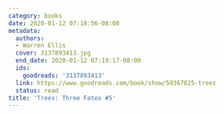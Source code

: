 ```yaml
---
category: books
date: 2020-01-12 07:18:56-08:00
metadata:
  authors:
  - Warren Ellis
  cover: 3137893413.jpg
  end_date: 2020-01-12 07:19:17-08:00
  ids:
    goodreads: '3137893413'
  link: https://www.goodreads.com/book/show/50367825-trees
  status: read
title: 'Trees: Three Fates #5'
---
```

